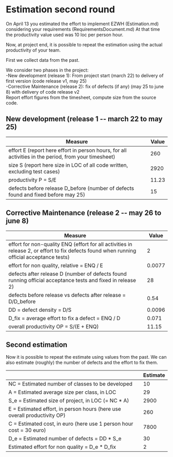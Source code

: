 # Estimation second round

On April 13 you estimated the effort to implement EZWH (Estimation.md) considering your requirements (RequirementsDocument.md)
At that time the productivity value used was 10 loc per person hour.   

Now, at project end, it is possible to repeat the 
estimation using the actual productivity of your team.


First we collect data from the past.   

We consider two phases in the project: <br>
-New development (release 1): From project start (march 22) to delivery of first version (code release v1, may 25) <br>
-Corrective Maintenance (release 2): fix of defects (if any)  (may 25 to june 8) with delivery of code release v2  <br>
Report effort figures from the timesheet, compute size from the source code.

## New development (release 1  -- march 22 to may 25)
| Measure| Value |
|---|---|
|effort E (report here effort in person hours, for all activities in the period, from your timesheet)  | 260 |
|size S (report here size in LOC of all code written, excluding test cases)  | 2920 |
|productivity P = S/E | 11.23 |
|defects before release D_before (number of defects found and fixed before may 25) | 15 |



## Corrective Maintenance (release 2 -- may 26 to june 8)

| Measure | Value|
|---|---|
| effort for non-quality ENQ (effort for all activities in release 2, or effort to fix defects found when running official acceptance tests) | 2 |
| effort for non quality, relative = ENQ / E | 0.0077 |
|defects after release D (number of defects found running official acceptance tests and  fixed in release 2) | 28 |
| defects before release vs defects after release = D/D_before | 0.54 |
|DD = defect density = D/S| 0.0096 |
|D_fix = average effort to fix a defect = ENQ / D | 0.071 |
|overall productivity OP = S/(E + ENQ)| 11.15 |

## Second estimation

Now it is possible to repeat the estimate using values from the past. We can also estimate (roughly) the number of defects and the effort to fix them.

|             | Estimate                        |             
| ----------- | ------------------------------- |  
| NC =  Estimated number of classes to be developed                 |              10           |             
|  A = Estimated average size per class, in LOC                     |                29            | 
| S_e = Estimated size of project, in LOC (= NC * A)                  |                  2900              |
| E = Estimated effort, in person hours (here use overall productivity OP)  |                260                  |   
| C = Estimated cost, in euro (here use 1 person hour cost = 30 euro)                   |      7800   | 
| D_e = Estimated number of defects = DD * S_e|30|
| Estimated effort for non quality = D_e * D_fix |2|
